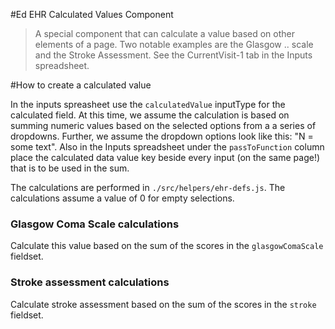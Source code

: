 #Ed EHR Calculated Values Component
> A special component that can calculate a value based on other elements of a page. 
Two notable examples are the Glasgow .. scale and the Stroke Assessment. 
See the CurrentVisit-1 tab in the Inputs spreadsheet.

#How to create a calculated value

In the inputs spreasheet use the ```calculatedValue``` inputType for the calculated field.  At this time, we assume the calculation
is based on summing numeric values based on the selected options from a a series of dropdowns.  Further, we assume the dropdown options
look like this: "N = some text".  Also in the Inputs spreadsheet under the ```passToFunction``` column place the calculated data value key
beside every input (on the same page!) that is to be used in the sum.  

The calculations are performed in ```./src/helpers/ehr-defs.js```. The calculations assume a value of 0 for empty selections.

### Glasgow Coma Scale calculations
Calculate this value based on the sum of the scores in the ```glasgowComaScale``` fieldset.  

### Stroke assessment calculations
Calculate stroke assessment based on the sum of the scores in the ```stroke``` fieldset.

